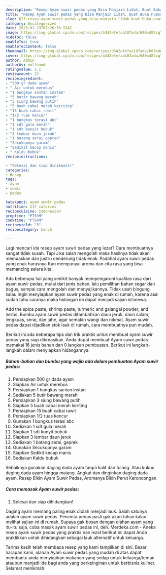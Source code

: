 ```yaml
---
description: "Resep Ayam suwir pedas yang Bisa Manjain Lidah, Buat Buka Puasa Lezat"
title: "Resep Ayam suwir pedas yang Bisa Manjain Lidah, Buat Buka Puasa Lezat"
slug: 623-resep-ayam-suwir-pedas-yang-bisa-manjain-lidah-buat-buka-puasa-lezat
category: Uncategorized
date: 2023-01-29T07:26:58.534Z
image: https://img-global.cpcdn.com/recipes/b342efefaa107ada/680x482cq70/ayam-suwir-pedas-foto-resep-utama.jpg
hideToc: false
enableToc: true
enableTocContent: false
thumbnail: https://img-global.cpcdn.com/recipes/b342efefaa107ada/680x482cq70/ayam-suwir-pedas-foto-resep-utama.jpg
cover: https://img-global.cpcdn.com/recipes/b342efefaa107ada/680x482cq70/ayam-suwir-pedas-foto-resep-utama.jpg
author: Admin
authorAv: notfound
ratingvalue: 3.1
reviewcount: 23
recipeingredient:
- "500 gr dada ayam"
- " Air untuk merebus"
- "1 bungkus santan instan"
- "5 butir bawang merah"
- "3 siung bawang putih"
- "5 buah cabai merah keriting"
- "15 buah cabai rawit"
- "1/2 ruas kencur"
- "1 bungkus terasi abc"
- "1 sdt gula merah"
- "1 sdt kunyit bubuk"
- "3 lembar daun jeruk"
- "1 batang serai geprek"
- "Secukupnya garam"
- "Sedikit kecap manis"
- " Kaldu bubuk"
recipeinstructions:

- "Selesai dan siap dinikmati!"
categories:
- Resep
tags:
- ayam
- suwir
- pedas

katakunci: ayam suwir pedas 
nutrition: 217 calories
recipecuisine: Indonesian
preptime: "PT39M"
cooktime: "PT54M"
recipeyield: "3"
recipecategory: Lunch

---
```



Lagi mencari ide resep ayam suwir pedas yang lezat? Cara membuatnya sangat tidak susah. Tapi Jika salah mengolah maka hasilnya tidak akan memuaskan dan justru cenderung tidak enak. Padahal ayam suwir pedas yang enak harusnya Kan mempunyai aroma dan cita rasa yang bisa memancing selera kita.


Ada beberapa hal yang sedikit banyak mempengaruhi kualitas rasa dari ayam suwir pedas, mulai dari jenis bahan, lalu pemilihan bahan segar dan bagus, sampai cara mengolah dan menyajikannya. Tidak usah bingung kalau ingin menyiapkan ayam suwir pedas yang enak di rumah, karena asal sudah tahu caranya maka hidangan ini dapat menjadi sajian istimewa.

Add the spice paste, shrimp paste, turmeric and galangal powder, and herbs. Bumbu ayam suwir pedas ditambahkan daun jeruk, daun salam, lengkuas, serai, dan jahe, agar semakin wangi dan nikmat. Ayam suwir pedas dapat dijadikan stok lauk di rumah, cara membuatnya pun mudah.


Berikut ini ada beberapa tips dan trik praktis untuk membuat ayam suwir pedas yang siap dikreasikan. Anda dapat membuat Ayam suwir pedas memakai 16 jenis bahan dan 0 langkah pembuatan. Berikut ini langkah-langkah dalam menyiapkan hidangannya.

<!--inarticleads1-->

##### Bahan-bahan dan bumbu yang wajib ada dalam pembuatan Ayam suwir pedas:

1. Persiapkan 500 gr dada ayam
1. Siapkan  Air untuk merebus
1. Persiapkan 1 bungkus santan instan
1. Sediakan 5 butir bawang merah
1. Persiapkan 3 siung bawang putih
1. Siapkan 5 buah cabai merah keriting
1. Persiapkan 15 buah cabai rawit
1. Persiapkan 1/2 ruas kencur
1. Gunakan 1 bungkus terasi abc
1. Sediakan 1 sdt gula merah
1. Siapkan 1 sdt kunyit bubuk
1. Siapkan 3 lembar daun jeruk
1. Sediakan 1 batang serai, geprek
1. Gunakan Secukupnya garam
1. Siapkan Sedikit kecap manis
1. Sediakan  Kaldu bubuk


Sebaiknya gunakan daging dada ayam tanpa kulit dan tulang. Atau kukus daging dada ayam hingga matang. Angkat dan dinginkan daging dada ayam. Resep Bikin Ayam Suwir Pedas, Aromanya Bikin Perut Keroncongan. 

<!--inarticleads2-->

##### Cara memasak Ayam suwir pedas:


1. Selesai dan siap dihidangkan!

Daging ayam memang paling enak diolah menjadi lauk. Salah satunya adalah ayam suwir pedas. Pencinta pedas pasti gak akan tahan kalau melihat sajian ini di rumah. Supaya gak bosan dengan olahan ayam yang itu-itu saja, coba masak ayam suwir pedas ini, deh. Merdeka.com - Aneka resep ayam suwir pedas yang praktis nan lezat berikut ini dapat Anda praktikkan untuk dihidangkan sebagai lauk alternatif untuk keluarga. 

Terima kasih telah membaca resep yang kami tampilkan di sini. Besar harapan kami, olahan Ayam suwir pedas yang mudah di atas dapat membantu anda menyiapkan makanan yang sedap untuk keluarga/teman ataupun menjadi ide bagi anda yang berkeinginan untuk berbisnis kuliner. Selamat menikmati
